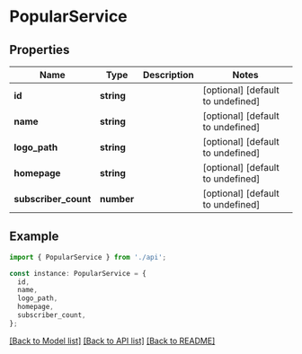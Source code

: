 # PopularService

## Properties

| Name                 | Type       | Description | Notes                             |
| -------------------- | ---------- | ----------- | --------------------------------- |
| **id**               | **string** |             | [optional] [default to undefined] |
| **name**             | **string** |             | [optional] [default to undefined] |
| **logo_path**        | **string** |             | [optional] [default to undefined] |
| **homepage**         | **string** |             | [optional] [default to undefined] |
| **subscriber_count** | **number** |             | [optional] [default to undefined] |

## Example

```typescript
import { PopularService } from './api';

const instance: PopularService = {
  id,
  name,
  logo_path,
  homepage,
  subscriber_count,
};
```

[[Back to Model list]](../README.md#documentation-for-models) [[Back to API list]](../README.md#documentation-for-api-endpoints) [[Back to README]](../README.md)
